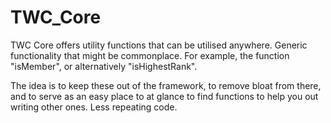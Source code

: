# TWC_Core
TWC Core offers utility functions that can be utilised anywhere. Generic functionality that might be commonplace. For example, the function "isMember", or alternatively "isHighestRank".

The idea is to keep these out of the framework, to remove bloat from there, and to serve as an easy place to at glance to find functions to help you out writing other ones. Less repeating code.